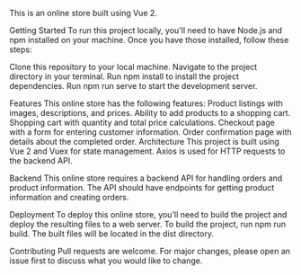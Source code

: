 This is an online store built using Vue 2.

Getting Started
To run this project locally, you'll need to have Node.js and npm installed on your machine. Once you have those installed, follow these steps:

Clone this repository to your local machine.
Navigate to the project directory in your terminal.
Run npm install to install the project dependencies.
Run npm run serve to start the development server.

Features
This online store has the following features:
Product listings with images, descriptions, and prices.
Ability to add products to a shopping cart.
Shopping cart with quantity and total price calculations.
Checkout page with a form for entering customer information.
Order confirmation page with details about the completed order.
Architecture
This project is built using Vue 2 and Vuex for state management. Axios is used for HTTP requests to the backend API.

Backend
This online store requires a backend API for handling orders and product information. The API should have endpoints for getting product information and creating orders.

Deployment
To deploy this online store, you'll need to build the project and deploy the resulting files to a web server. To build the project, run npm run build. The built files will be located in the dist directory.

Contributing
Pull requests are welcome. For major changes, please open an issue first to discuss what you would like to change.
